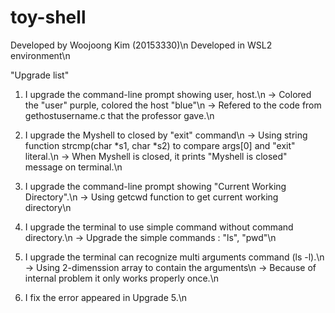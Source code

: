 # toy-shell

Developed by Woojoong Kim (20153330)\n
Developed in WSL2 environment\n


"Upgrade list"
1. I upgrade the command-line prompt showing user, host.\n
-> Colored the "user" purple, colored the host "blue"\n
-> Refered to the code from gethostusername.c that the professor gave.\n

2. I upgrade the Myshell to closed by "exit" command\n
-> Using string function strcmp(char *s1, char *s2) to compare args[0] and "exit" literal.\n
-> When Myshell is closed, it prints "Myshell is closed" message on terminal.\n

3. I upgrade the command-line prompt showing "Current Working Directory".\n
-> Using getcwd function to get current working directory\n

4. I upgrade the terminal to use simple command without command directory.\n
-> Upgrade the simple commands : "ls", "pwd"\n

5. I upgrade the terminal can recognize multi arguments command (ls -l).\n
-> Using 2-dimenssion array to contain the arguments\n
-> Because of internal problem it only works properly once.\n

6. I fix the error appeared in Upgrade 5.\n
